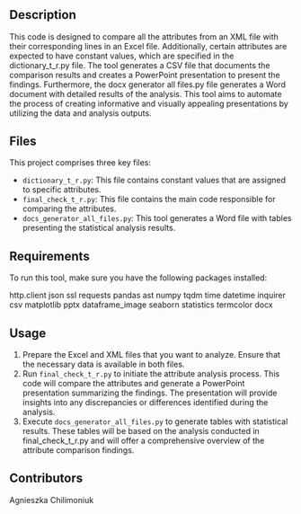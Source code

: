 # 
## Description
This code is designed to compare all the attributes from an XML file with their corresponding lines in an Excel file. Additionally, certain attributes are expected to have constant values, which are specified in the dictionary_t_r.py file. The tool generates a CSV file that documents the comparison results and creates a PowerPoint presentation to present the findings.
Furthermore, the docx generator all files.py file generates a Word document with detailed results of the analysis. This tool aims to automate the process of creating informative and visually appealing presentations by utilizing the data and analysis outputs.

## Files 
This project comprises three key files:

- `dictionary_t_r.py`: This file contains constant values that are assigned to specific attributes.
- `final_check_t_r.py`: This file contains the main code responsible for comparing the attributes.
- `docs_generator_all_files.py`: This tool generates a Word file with tables presenting the statistical analysis results.

## Requirements
To run this tool, make sure you have the following packages installed:

http.client
json
ssl
requests
pandas
ast
numpy
tqdm
time
datetime
inquirer
csv
matplotlib
pptx
dataframe_image
seaborn
statistics
termcolor
docx

## Usage
1. Prepare the Excel and XML files that you want to analyze. Ensure that the necessary data is available in both files.
2. Run `final_check_t_r.py` to initiate the attribute analysis process. This code will compare the attributes and generate a PowerPoint presentation summarizing the findings. The presentation will provide insights into any discrepancies or differences identified during the analysis.
3. Execute `docs_generator_all_files.py` to generate tables with statistical results. These tables will be based on the analysis conducted in final_check_t_r.py and will offer a comprehensive overview of the attribute comparison findings.

## Contributors
Agnieszka Chilimoniuk
